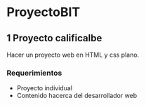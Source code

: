 # ProyectoBIT

## 1 Proyecto calificalbe 
Hacer un proyecto web en HTML y css plano.

### Requerimientos 
- Proyecto individual 
- Contenido hacerca del desarrollador web 
#
